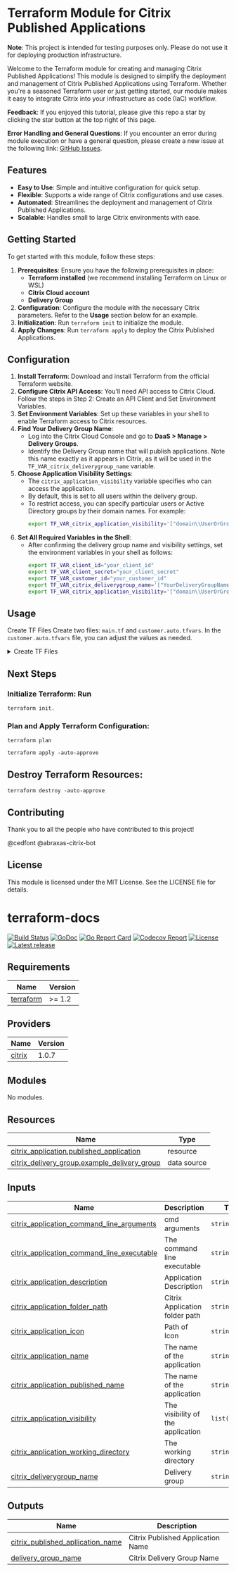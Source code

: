 # Terraform Module for Citrix Published Applications

**Note**: This project is intended for testing purposes only. Please do not use it for deploying production infrastructure.

Welcome to the Terraform module for creating and managing Citrix Published Applications! This module is designed to simplify the deployment and management of Citrix Published Applications using Terraform. Whether you're a seasoned Terraform user or just getting started, our module makes it easy to integrate Citrix into your infrastructure as code (IaC) workflow.

**Feedback**: If you enjoyed this tutorial, please give this repo a star by clicking the star button at the top right of this page.

**Error Handling and General Questions**:
If you encounter an error during module execution or have a general question, please create a new issue at the following link: [GitHub Issues](https://github.com/abraxas-labs/terraform-citrixdaas-citrix-daas-published-applications/issues).


## Features

- **Easy to Use**: Simple and intuitive configuration for quick setup.
- **Flexible**: Supports a wide range of Citrix configurations and use cases.
- **Automated**: Streamlines the deployment and management of Citrix Published Applications.
- **Scalable**: Handles small to large Citrix environments with ease.

## Getting Started

To get started with this module, follow these steps:

1. **Prerequisites**: Ensure you have the following prerequisites in place:
   - **Terraform installed** (we recommend installing Terraform on Linux or WSL)
   - **Citrix Cloud account**
   - **Delivery Group**
2. **Configuration**: Configure the module with the necessary Citrix parameters. Refer to the **Usage** section below for an example.
3. **Initialization**: Run `terraform init` to initialize the module.
4. **Apply Changes**: Run `terraform apply` to deploy the Citrix Published Applications.

## Configuration

1. **Install Terraform**: Download and install Terraform from the official Terraform website.
2. **Configure Citrix API Access**: You’ll need API access to Citrix Cloud. Follow the steps in Step 2: Create an API Client and Set Environment Variables.
3. **Set Environment Variables**: Set up these variables in your shell to enable Terraform access to Citrix resources.
4. **Find Your Delivery Group Name**:
   - Log into the Citrix Cloud Console and go to **DaaS > Manage > Delivery Groups**.
   - Identify the Delivery Group name that will publish applications. Note this name exactly as it appears in Citrix, as it will be used in the `TF_VAR_citrix_deliverygroup_name` variable.
5. **Choose Application Visibility Settings**:
   - The `citrix_application_visibility` variable specifies who can access the application.
   - By default, this is set to all users within the delivery group.
   - To restrict access, you can specify particular users or Active Directory groups by their domain names. For example:
     ```sh
     export TF_VAR_citrix_application_visibility='["domain\\UserOrGroupName"]'
     ```
6. **Set All Required Variables in the Shell**:
   - After confirming the delivery group name and visibility settings, set the environment variables in your shell as follows:
     ```sh
     export TF_VAR_client_id="your_client_id"
     export TF_VAR_client_secret="your_client_secret"
     export TF_VAR_customer_id="your_customer_id"
     export TF_VAR_citrix_deliverygroup_name='["YourDeliveryGroupName"]'
     export TF_VAR_citrix_application_visibility='["domain\\UserOrGroupName"]' # Adjust as needed
     ```

## Usage

Create TF Files
Create two files: `main.tf` and `customer.auto.tfvars`. In the `customer.auto.tfvars` file, you can adjust the values as needed.

<details>
<summary>Create TF Files</summary>
<br>
This is how you dropdown.


**main.tf**:
```hcl
terraform {
  required_version = ">=1.2"
  required_providers {
    citrix = {
      source  = "citrix/citrix"
      version = "=1.0.7"
    }
  }
}

# This block specifies the Citrix Provider configuration.
provider "citrix" {
  cvad_config = {
    customer_id   = var.customer_id
    client_id     = var.client_id
    client_secret = var.client_secret
  }
}

###############################################################################
# Data Sources
###############################################################################

data "citrix_delivery_group" "example_delivery_group" {
  name = var.citrix_deliverygroup_name[0]
}

resource "citrix_admin_folder" "example_admin_folder_1" {
  name = var.mandant_prefix
  type = ["ContainsApplications"]
}

###############################################################################
# Resources
###############################################################################

module "citrix-daas-published-applications" {
  source  = "abraxas-labs/citrix-daas-published-applications/citrixdaas"
  version = "0.5.7"
  citrix_application_name                    = var.citrix_application_name
  citrix_application_description             = var.citrix_application_description
  citrix_application_published_name          = var.citrix_application_published_name
  citrix_application_command_line_arguments  = "“%**”"
  citrix_application_command_line_executable = var.citrix_application_command_line_executable
  citrix_application_working_directory       = "%HOMEDRIVE%%HOMEPATH%"
  citrix_application_folder_path             = citrix_admin_folder.example_admin_folder_1.path
  citrix_deliverygroup_name                  = data.citrix_delivery_group.example_delivery_group.name
  # Optional parameters
  #citrix_application_visibility              = var.citrix_application_visibility
  #citrix_application_icon                    = citrix_application_icon.example_application_icon.id
  
}


resource "citrix_application_icon" "example_application_icon" {
  raw_data = filebase64("${path.module}/${var.icon_path}")
}

###############################################################################
# Variables
###############################################################################

variable "client_id" {
  description = <<-EOF
  Please enter the The Citrix Cloud Client id. Example: 12345678-1234-1234-1234-123456789012
  Link https://developer-docs.citrix.com/en-us/citrix-cloud/citrix-cloud-api-overview/get-started-with-citrix-cloud-apis.html
  EOF
  type        = string
}

variable "client_secret" {
  description = <<-EOF
  Please enter the The Citrix Cloud Client secret. Example: xxxxxxx-xxxxxxx==
  Link https://developer-docs.citrix.com/en-us/citrix-cloud/citrix-cloud-api-overview/get-started-with-citrix-cloud-apis.html
  EOF
  type        = string
  sensitive   = true
}

variable "customer_id" {
  description = <<-EOF
  Please enter The Citrix Cloud customer id. Example: xxxxxxxx
  Link https://developer-docs.citrix.com/en-us/citrix-cloud/citrix-cloud-api-overview/get-started-with-citrix-cloud-apis.html
  EOF
  type        = string
}

variable "citrix_application_visibility" {
  description = <<-EOF
  Please enter Users or group . Example: ["domain\\UserOrGroupName"]
  By default, the application is visible to all users within a delivery group. However, you can restrict its visibility to only certain users by specifying them in the limit_visibility_to_users list.
  EOF
  type        = list(string)
  default     = []
}

variable "citrix_deliverygroup_name" {
  description = <<-EOF
  Please enter the Name of the delivery group. Example: ["DG-A-Test"]
  EOF
  type        = list(string)
}

variable "citrix_application_name" {
  description = "The name of the application"
  type        = string
}

variable "citrix_application_description" {
  description = "Application Description"
  type        = string
}

variable "citrix_application_published_name" {
  description = "The name of the application"
  type        = string
}

variable "citrix_application_command_line_executable" {
  description = "The command line executable"
  type        = string
}

variable "icon_path" {
  description = "Please enter the Path to the icon"
  type        = string
  default     = "/icons/citrix.ico"
}

variable "mandant_prefix" {
  description = "please enter the Customer name"
  type        = string
}
```


customer.auto.tfvars
```hcl
mandant_prefix                             = "Customer A"
citrix_application_name                    = "Calc Citrix Terraform 💡 Innovator 🎬 Showcase"
citrix_application_published_name          = "Calc Citrix-Terraform_Showcase"
citrix_application_description             = "Experience the future of application delivery with our innovative demo that combines the power of Citrix and Terraform. These showcase apps demonstrate how you can create and manage Citrix environments efficiently and automatically with Terraform."
citrix_application_command_line_executable = "C:\\Windows\\system32\\calc.exe"
icon_path                                  = "icons/citrix.ico"
```

</details>


## Next Steps
### Initialize Terraform: Run
```hcl
terraform init.
```

### Plan and Apply Terraform Configuration:
```hcl
terraform plan
```

```hcl
terraform apply -auto-approve
```

## Destroy Terraform Resources:

```hcl
terraform destroy -auto-approve
```

## Contributing
Thank you to all the people who have contributed to this project!

@cedfont
@abraxas-citrix-bot

## License
This module is licensed under the MIT License. See the LICENSE file for details.



# terraform-docs

[![Build Status](https://github.com/terraform-docs/terraform-docs/workflows/ci/badge.svg)](https://github.com/terraform-docs/terraform-docs/actions) [![GoDoc](https://pkg.go.dev/badge/github.com/terraform-docs/terraform-docs)](https://pkg.go.dev/github.com/terraform-docs/terraform-docs) [![Go Report Card](https://goreportcard.com/badge/github.com/terraform-docs/terraform-docs)](https://goreportcard.com/report/github.com/terraform-docs/terraform-docs) [![Codecov Report](https://codecov.io/gh/terraform-docs/terraform-docs/branch/master/graph/badge.svg)](https://codecov.io/gh/terraform-docs/terraform-docs) [![License](https://img.shields.io/github/license/terraform-docs/terraform-docs)](https://github.com/terraform-docs/terraform-docs/blob/master/LICENSE) [![Latest release](https://img.shields.io/github/v/release/terraform-docs/terraform-docs)](https://github.com/terraform-docs/terraform-docs/releases)

<!-- BEGINNING OF PRE-COMMIT-TERRAFORM DOCS HOOK -->
## Requirements

| Name | Version |
|------|---------|
| <a name="requirement_terraform"></a> [terraform](#requirement\_terraform) | >= 1.2 |

## Providers

| Name | Version |
|------|---------|
| <a name="provider_citrix"></a> [citrix](#provider\_citrix) | 1.0.7 |

## Modules

No modules.

## Resources

| Name | Type |
|------|------|
| [citrix_application.published_application](https://registry.terraform.io/providers/citrix/citrix/latest/docs/resources/application) | resource |
| [citrix_delivery_group.example_delivery_group](https://registry.terraform.io/providers/citrix/citrix/latest/docs/data-sources/delivery_group) | data source |

## Inputs

| Name | Description | Type | Default | Required |
|------|-------------|------|---------|:--------:|
| <a name="input_citrix_application_command_line_arguments"></a> [citrix\_application\_command\_line\_arguments](#input\_citrix\_application\_command\_line\_arguments) | cmd arguments | `string` | n/a | yes |
| <a name="input_citrix_application_command_line_executable"></a> [citrix\_application\_command\_line\_executable](#input\_citrix\_application\_command\_line\_executable) | The command line executable | `string` | n/a | yes |
| <a name="input_citrix_application_description"></a> [citrix\_application\_description](#input\_citrix\_application\_description) | Application Description | `string` | n/a | yes |
| <a name="input_citrix_application_folder_path"></a> [citrix\_application\_folder\_path](#input\_citrix\_application\_folder\_path) | Citrix Application folder path | `string` | n/a | yes |
| <a name="input_citrix_application_icon"></a> [citrix\_application\_icon](#input\_citrix\_application\_icon) | Path of Icon | `string` | `""` | no |
| <a name="input_citrix_application_name"></a> [citrix\_application\_name](#input\_citrix\_application\_name) | The name of the application | `string` | n/a | yes |
| <a name="input_citrix_application_published_name"></a> [citrix\_application\_published\_name](#input\_citrix\_application\_published\_name) | The name of the application | `string` | n/a | yes |
| <a name="input_citrix_application_visibility"></a> [citrix\_application\_visibility](#input\_citrix\_application\_visibility) | The visibility of the application | `list(string)` | `[]` | no |
| <a name="input_citrix_application_working_directory"></a> [citrix\_application\_working\_directory](#input\_citrix\_application\_working\_directory) | The working directory | `string` | n/a | yes |
| <a name="input_citrix_deliverygroup_name"></a> [citrix\_deliverygroup\_name](#input\_citrix\_deliverygroup\_name) | Delivery group | `string` | n/a | yes |

## Outputs

| Name | Description |
|------|-------------|
| <a name="output_citrix_published_apllication_name"></a> [citrix\_published\_apllication\_name](#output\_citrix\_published\_apllication\_name) | Citrix Published Application Name |
| <a name="output_delivery_group_name"></a> [delivery\_group\_name](#output\_delivery\_group\_name) | Citrix Delivery Group Name |
<!-- END OF PRE-COMMIT-TERRAFORM DOCS HOOK -->
